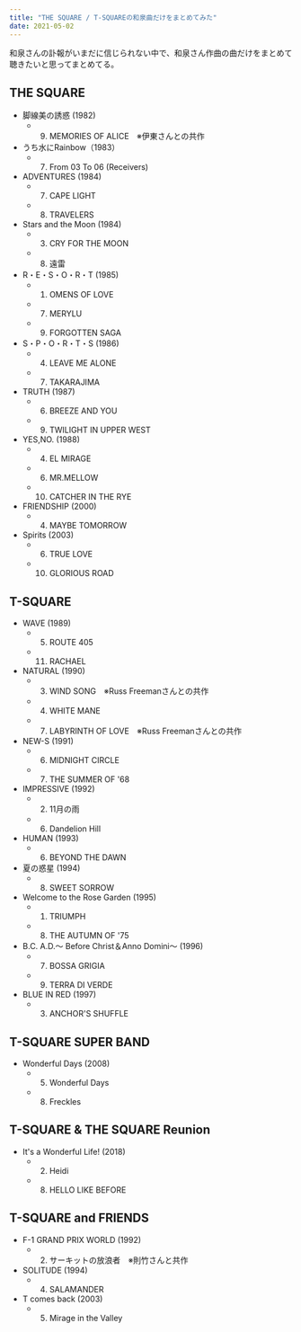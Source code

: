 ```yaml
---
title: "THE SQUARE / T-SQUAREの和泉曲だけをまとめてみた"
date: 2021-05-02
---
```


和泉さんの訃報がいまだに信じられない中で、和泉さん作曲の曲だけをまとめて聴きたいと思ってまとめてる。  

## THE SQUARE
- 脚線美の誘惑 (1982)
	- 09. MEMORIES OF ALICE　※伊東さんとの共作
- うち水にRainbow（1983）
	- 07. From 03 To 06 (Receivers) 
- ADVENTURES (1984)
	- 07. CAPE LIGHT
	- 08. TRAVELERS
- Stars and the Moon (1984)
	- 03. CRY FOR THE MOON
	- 08. 遠雷
- R・E・S・O・R・T (1985)
	- 01. OMENS OF LOVE
	- 07. MERYLU
	- 09. FORGOTTEN SAGA
- S・P・O・R・T・S (1986)
	- 04. LEAVE ME ALONE
	- 07. TAKARAJIMA
- TRUTH (1987)
	- 06. BREEZE AND YOU
	- 09. TWILIGHT IN UPPER WEST
- YES,NO. (1988)
	- 04. EL MIRAGE
	- 06. MR.MELLOW
	- 10. CATCHER IN THE RYE
- FRIENDSHIP (2000)
	- 04. MAYBE TOMORROW
- Spirits (2003)
	- 06. TRUE LOVE
	- 10. GLORIOUS ROAD
	

## T-SQUARE
- WAVE (1989)
	- 05. ROUTE 405
	- 11. RACHAEL
- NATURAL (1990)
	- 03. WIND SONG　※Russ Freemanさんとの共作
	- 04. WHITE MANE
	- 07. LABYRINTH OF LOVE　※Russ Freemanさんとの共作
- NEW-S (1991)
	- 06. MIDNIGHT CIRCLE
	- 07. THE SUMMER OF '68
- IMPRESSIVE (1992)
	- 02. 11月の雨
	- 06. Dandelion Hill
- HUMAN (1993)
	- 06. BEYOND THE DAWN 
- 夏の惑星 (1994)
	- 08. SWEET SORROW
- Welcome to the Rose Garden (1995)
	- 01. TRIUMPH
	- 08. THE AUTUMN OF '75
- B.C. A.D.〜 Before Christ＆Anno Domini〜 (1996)
	- 07. BOSSA GRIGIA
	- 09. TERRA DI VERDE
- BLUE IN RED (1997)
	- 03. ANCHOR'S SHUFFLE 

## T-SQUARE SUPER BAND
- Wonderful Days (2008)
	- 05. Wonderful Days
	- 08. Freckles

## T-SQUARE & THE SQUARE Reunion
- It's a Wonderful Life! (2018)
	- 02. Heidi
	- 08. HELLO LIKE BEFORE

## T-SQUARE and FRIENDS
- F-1 GRAND PRIX WORLD (1992)
	- 02. サーキットの放浪者　※則竹さんと共作
- SOLITUDE (1994)
	- 04. SALAMANDER
- T comes back (2003)
	- 05. Mirage in the Valley
